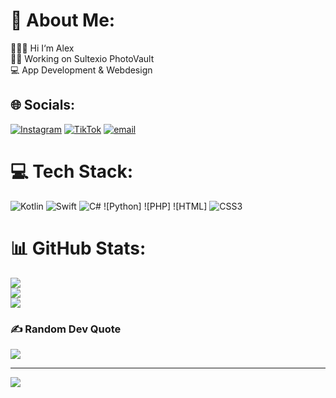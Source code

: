 # 💫 About Me:
🙋🏼‍♂️ Hi I‘m Alex<br>🧑‍💻 Working on Sultexio PhotoVault<br>💻 App Development & Webdesign


## 🌐 Socials:
[![Instagram](https://img.shields.io/badge/Instagram-%23E4405F.svg?logo=Instagram&logoColor=white)](https://instagram.com/sultexio_software) [![TikTok](https://img.shields.io/badge/TikTok-%23000000.svg?logo=TikTok&logoColor=white)](https://tiktok.com/@sultexio) [![email](https://img.shields.io/badge/Email-D14836?logo=gmail&logoColor=white)](mailto:kontakt@sultexio.de) 

# 💻 Tech Stack:
![Kotlin](https://img.shields.io/badge/kotlin-%237F52FF.svg?style=for-the-badge&logo=kotlin&logoColor=white) ![Swift](https://img.shields.io/badge/swift-F54A2A?style=for-the-badge&logo=swift&logoColor=white) ![C#](https://img.shields.io/badge/c%23-%23239120.svg?style=for-the-badge&logo=csharp&logoColor=white) ![Python] ![PHP] ![HTML] ![CSS3](https://img.shields.io/badge/css3-%231572B6.svg?style=for-the-badge&logo=css3&logoColor=white)
# 📊 GitHub Stats:
![](https://github-readme-stats.vercel.app/api?username=OlfiCode&theme=shadow_blue&hide_border=false&include_all_commits=false&count_private=false)<br/>
![](https://nirzak-streak-stats.vercel.app/?user=OlfiCode&theme=shadow_blue&hide_border=false)<br/>
![](https://github-readme-stats.vercel.app/api/top-langs/?username=OlfiCode&theme=shadow_blue&hide_border=false&include_all_commits=false&count_private=false&layout=compact)

### ✍️ Random Dev Quote
![](https://quotes-github-readme.vercel.app/api?type=vetical&theme=radical)

---
[![](https://visitcount.itsvg.in/api?id=OlfiCode&icon=2&color=1)](https://visitcount.itsvg.in)

<!-- Proudly created with GPRM ( https://gprm.itsvg.in ) -->
